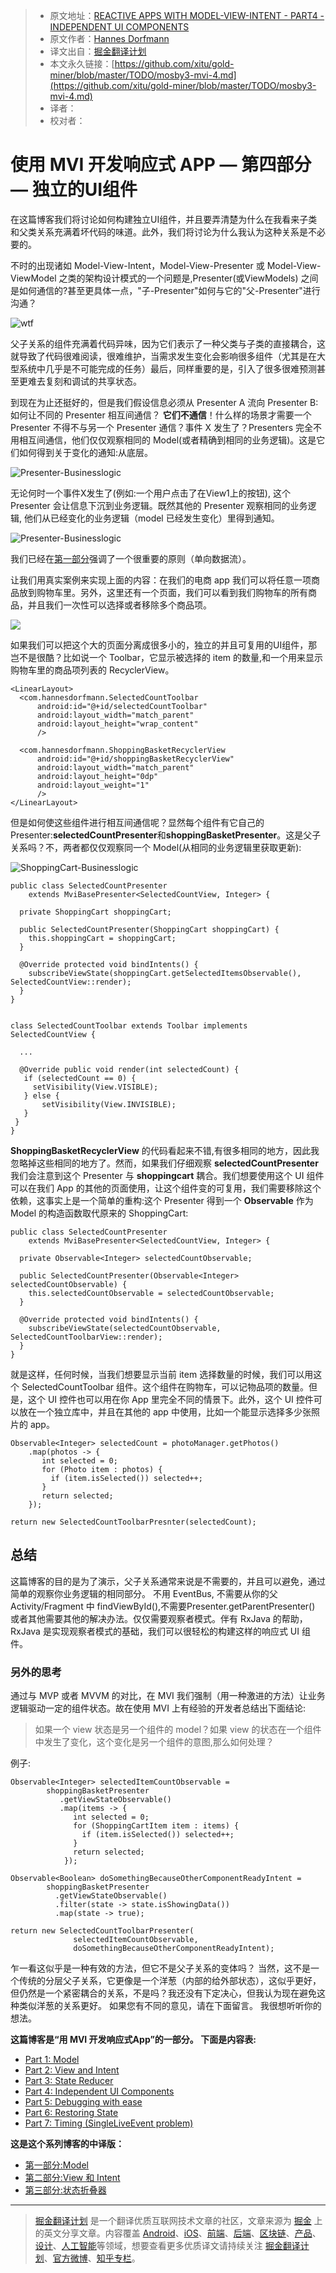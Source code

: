 > * 原文地址：[REACTIVE APPS WITH MODEL-VIEW-INTENT - PART4 - INDEPENDENT UI COMPONENTS](http://hannesdorfmann.com/android/mosby3-mvi-4)
> * 原文作者：[Hannes Dorfmann](http://hannesdorfmann.com/)
> * 译文出自：[掘金翻译计划](https://github.com/xitu/gold-miner)
> * 本文永久链接：[https://github.com/xitu/gold-miner/blob/master/TODO/mosby3-mvi-4.md](https://github.com/xitu/gold-miner/blob/master/TODO/mosby3-mvi-4.md)
> * 译者：
> * 校对者：

# 使用 MVI 开发响应式 APP — 第四部分 — 独立的UI组件

在这篇博客我们将讨论如何构建独立UI组件，并且要弄清楚为什么在我看来子类和父类关系充满着坏代码的味道。此外，我们将讨论为什么我认为这种关系是不必要的。

不时的出现诸如 Model-View-Intent，Model-View-Presenter 或 Model-View-ViewModel 之类的架构设计模式的一个问题是,Presenter(或ViewModels) 之间是如何通信的?甚至更具体一点，"子-Presenter"如何与它的"父-Presenter"进行沟通？

![wtf](http://hannesdorfmann.com/images/mvi-mosby3/wtf.jpg)

父子关系的组件充满着代码异味，因为它们表示了一种父类与子类的直接耦合，这就导致了代码很难阅读，很难维护，当需求发生变化会影响很多组件（尤其是在大型系统中几乎是不可能完成的任务）最后，同样重要的是，引入了很多很难预测甚至更难去复刻和调试的共享状态。

到现在为止还挺好的，但是我们假设信息必须从 Presenter A 流向 Presenter B:如何让不同的 Presenter 相互间通信？ **它们不通信**！什么样的场景才需要一个 Presenter 不得不与另一个 Presenter 通信？事件 X 发生了？Presenters 完全不用相互间通信，他们仅仅观察相同的 Model(或者精确到相同的业务逻辑)。这是它们如何得到关于变化的通知:从底层。

![Presenter-Businesslogic](http://hannesdorfmann.com/images/mvi-mosby3/mvp-business-logic.png)

无论何时一个事件X发生了(例如:一个用户点击了在View1上的按钮), 这个 Presenter 会让信息下沉到业务逻辑。既然其他的 Presenter 观察相同的业务逻辑, 他们从已经变化的业务逻辑（model 已经发生变化）里得到通知。

![Presenter-Businesslogic](http://hannesdorfmann.com/images/mvi-mosby3/mvp-business-logic2.png)

我们已经在[第一部分](https://juejin.im/post/5a52e4445188257334228b28)强调了一个很重要的原则（单向数据流）。

让我们用真实案例来实现上面的内容：在我们的电商 app 我们可以将任意一项商品放到购物车里。另外，这里还有一个页面，我们可以看到我们购物车的所有商品，并且我们一次性可以选择或者移除多个商品项。

![](https://i.loli.net/2018/03/02/5a98f0759859f.gif)

如果我们可以把这个大的页面分离成很多小的，独立的并且可复用的UI组件，那岂不是很酷？比如说一个 Toolbar，它显示被选择的 item 的数量,和一个用来显示购物车里的商品项列表的 RecyclerView。

```
<LinearLayout>
  <com.hannesdorfmann.SelectedCountToolbar
      android:id="@+id/selectedCountToolbar"
      android:layout_width="match_parent"
      android:layout_height="wrap_content"
      />

  <com.hannesdorfmann.ShoppingBasketRecyclerView
      android:id="@+id/shoppingBasketRecyclerView"
      android:layout_width="match_parent"
      android:layout_height="0dp"
      android:layout_weight="1"
      />
</LinearLayout>
```

但是如何使这些组件进行相互间通信呢？显然每个组件有它自己的 Presenter:**selectedCountPresenter**和**shoppingBasketPresenter**。这是父子关系吗？不，两者都仅仅观察同一个 Model(从相同的业务逻辑里获取更新):

![ShoppingCart-Businesslogic](http://hannesdorfmann.com/images/mvi-mosby3/shoppingcart-businesslogic.png)

```
public class SelectedCountPresenter
    extends MviBasePresenter<SelectedCountView, Integer> {

  private ShoppingCart shoppingCart;

  public SelectedCountPresenter(ShoppingCart shoppingCart) {
    this.shoppingCart = shoppingCart;
  }

  @Override protected void bindIntents() {
    subscribeViewState(shoppingCart.getSelectedItemsObservable(), SelectedCountView::render);
  }
}


class SelectedCountToolbar extends Toolbar implements SelectedCountView {

  ...

  @Override public void render(int selectedCount) {
   if (selectedCount == 0) {
     setVisibility(View.VISIBLE);
   } else {
       setVisibility(View.INVISIBLE);
   }
 }
}
```

**ShoppingBasketRecyclerView** 的代码看起来不错,有很多相同的地方，因此我忽略掉这些相同的地方了。然而，如果我们仔细观察 **selectedCountPresenter** 我们会注意到这个 Presenter 与 **shoppingcart** 耦合。我们想要使用这个 UI 组件可以在我们 App 的其他的页面使用，让这个组件变的可复用，我们需要移除这个依赖，这事实上是一个简单的重构:这个 Presenter 得到一个 **Observable<Integer>** 作为 Model 的构造函数取代原来的 ShoppingCart:

```
public class SelectedCountPresenter
    extends MviBasePresenter<SelectedCountView, Integer> {

  private Observable<Integer> selectedCountObservable;

  public SelectedCountPresenter(Observable<Integer> selectedCountObservable) {
    this.selectedCountObservable = selectedCountObservable;
  }

  @Override protected void bindIntents() {
    subscribeViewState(selectedCountObservable, SelectedCountToolbarView::render);
  }
}
```

就是这样，任何时候，当我们想要显示当前 item 选择数量的时候，我们可以用这个 SelectedCountToolbar 组件。这个组件在购物车，可以记物品项的数量。但是，这个 UI 控件也可以用在你 App 里完全不同的情景下。此外，这个 UI 控件可以放在一个独立库中，并且在其他的 app 中使用，比如一个能显示选择多少张照片的 app。

```
Observable<Integer> selectedCount = photoManager.getPhotos()
    .map(photos -> {
       int selected = 0;
       for (Photo item : photos) {
         if (item.isSelected()) selected++;
       }
       return selected;
    });

return new SelectedCountToolbarPresnter(selectedCount);
```

## 总结

这篇博客的目的是为了演示，父子关系通常来说是不需要的，并且可以避免，通过简单的观察你业务逻辑的相同部分。 不用 EventBus, 不需要从你的父 Activity/Fragment 中 findViewById(),不需要Presenter.getParentPresenter() 或者其他需要其他的解决办法。仅仅需要观察者模式。伴有 RxJava 的帮助，RxJava 是实现观察者模式的基础，我们可以很轻松的构建这样的响应式 UI 组件。

### 另外的思考

通过与 MVP 或者 MVVM 的对比，在 MVI 我们强制（用一种激进的方法）让业务逻辑驱动一定的组件状态。故在使用 MVI 上有经验的开发者总结出下面结论:

> 如果一个 view 状态是另一个组件的 model？如果 view 的状态在一个组件中发生了变化，这个变化是另一个组件的意图,那么如何处理？

例子:

```
Observable<Integer> selectedItemCountObservable =
        shoppingBasketPresenter
           .getViewStateObservable()
           .map(items -> {
              int selected = 0;
              for (ShoppingCartItem item : items) {
                if (item.isSelected()) selected++;
              }
              return selected;
            });

Observable<Boolean> doSomethingBecauseOtherComponentReadyIntent =
        shoppingBasketPresenter
          .getViewStateObservable()
          .filter(state -> state.isShowingData())
          .map(state -> true);

return new SelectedCountToolbarPresenter(
              selectedItemCountObservable,
              doSomethingBecauseOtherComponentReadyIntent);
```

乍一看这似乎是一种有效的方法，但它不是父子关系的变体吗？ 当然，这不是一个传统的分层父子关系，它更像是一个洋葱（内部的给外部状态），这似乎更好，但仍然是一个紧密耦合的关系，不是吗？我还没有下定决心，但我认为现在避免这种类似洋葱的关系更好。 如果您有不同的意见，请在下面留言。 我很想听听你的想法。

**这篇博客是“用 MVI 开发响应式App”的一部分。
下面是内容表:**

*   [Part 1: Model](http://hannesdorfmann.com/android/mosby3-mvi-1)
*   [Part 2: View and Intent](http://hannesdorfmann.com/android/mosby3-mvi-2)
*   [Part 3: State Reducer](http://hannesdorfmann.com/android/mosby3-mvi-3)
*   [Part 4: Independent UI Components](http://hannesdorfmann.com/android/mosby3-mvi-4)
*   [Part 5: Debugging with ease](http://hannesdorfmann.com/android/mosby3-mvi-5)
*   [Part 6: Restoring State](http://hannesdorfmann.com/android/mosby3-mvi-6)
*   [Part 7: Timing (SingleLiveEvent problem)](http://hannesdorfmann.com/android/mosby3-mvi-7)

**这是这个系列博客的中译版：**
* [第一部分:Model](https://juejin.im/post/5a52e4445188257334228b28)
* [第二部分:View 和 Intent](https://juejin.im/post/5a587c06518825732f7eab86)
* [第三部分:状态折叠器](https://juejin.im/post/5a955c50f265da4e853d856a)

---

> [掘金翻译计划](https://github.com/xitu/gold-miner) 是一个翻译优质互联网技术文章的社区，文章来源为 [掘金](https://juejin.im) 上的英文分享文章。内容覆盖 [Android](https://github.com/xitu/gold-miner#android)、[iOS](https://github.com/xitu/gold-miner#ios)、[前端](https://github.com/xitu/gold-miner#前端)、[后端](https://github.com/xitu/gold-miner#后端)、[区块链](https://github.com/xitu/gold-miner#区块链)、[产品](https://github.com/xitu/gold-miner#产品)、[设计](https://github.com/xitu/gold-miner#设计)、[人工智能](https://github.com/xitu/gold-miner#人工智能)等领域，想要查看更多优质译文请持续关注 [掘金翻译计划](https://github.com/xitu/gold-miner)、[官方微博](http://weibo.com/juejinfanyi)、[知乎专栏](https://zhuanlan.zhihu.com/juejinfanyi)。
